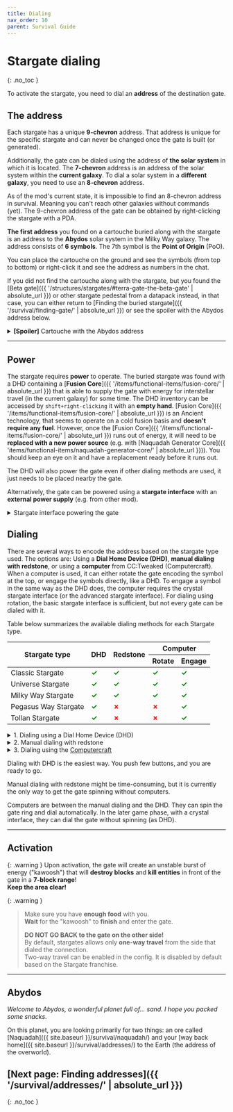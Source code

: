 ```yaml
---
title: Dialing
nav_order: 10
parent: Survival Guide
---
```


# Stargate dialing
{: .no_toc }

To activate the stargate, you need to dial an **address** of the destination gate.


## The address

[//]: # (TODO: maybe remove the address description from here and just provide a link to explanation)

Each stargate has a unique **9-chevron** address.
That address is unique for the specific stargate and can never be changed once the gate is built (or generated).

Additionally, the gate can be dialed using the address of **the solar system** in which it is located.
The **7-chevron** address is an address of the solar system within the **current galaxy**.
To dial a solar system in a **different galaxy**, you need to use an **8-chevron** address.

As of the mod's current state, it is impossible to find an 8-chevron address in survival.
Meaning you can't reach other galaxies without commands (yet).
The 9-chevron address of the gate can be obtained by right-clicking the stargate with a PDA.

**The first address** you found on a cartouche buried along with the stargate is an address to the **Abydos** solar system in the Milky Way galaxy.
The address consists of **6&nbsp;symbols**.
The 7th symbol is the **Point of Origin** (PoO).

[//]: # (TODO: add link to further addressing system explanation)

You can place the cartouche on the ground and see the symbols (from top to bottom)
or right-click it and see the address as numbers in the chat.

If you did not find the cartouche along with the stargate, but you found the
[Beta gate]({{ '/structures/stargates/#terra-gate-the-beta-gate' | absolute_url }})
or other stargate pedestal from a datapack instead,
in that case, you can either return to 
[Finding the buried stargate]({{ '/survival/finding-gate/' | absolute_url }}) 
or see the spoiler with the Abydos address below.

<details markdown="block">
<summary><b>[Spoiler]</b> Cartouche with the Abydos address</summary>
![Cartouche with the Abydos address]({{ site.baseurl }}/assets/img/survival/cartouche_abydos_address.png)
{: .max-width-512 }

Its number representation is `-26-6-14-31-11-29-`.
</details>

___

## Power
The stargate requires **power** to operate.
The buried stargate was found with a DHD containing a [**Fusion Core**]({{ '/items/functional-items/fusion-core/' | absolute_url }}) 
that is able to supply the gate with energy
for interstellar travel (in the current galaxy) for some time.
The DHD inventory can be accessed by `shift+right-clicking` it with an **empty hand**.
[Fusion Core]({{ '/items/functional-items/fusion-core/' | absolute_url }}) 
is an Ancient technology, that seems to operate on a cold fusion basis and **doesn't require any fuel**.
However, once the 
[Fusion Core]({{ '/items/functional-items/fusion-core/' | absolute_url }}) 
runs out of energy, it will need to be **replaced with a new power source** (e.g. with 
[Naquadah Generator Core]({{ 'items/functional-items/naquadah-generator-core/' | absolute_url }})).
You should keep an eye on it and have a replacement ready before it runs out.

The DHD will also power the gate even if other dialing methods are used, it just needs to be placed nearby the gate.

Alternatively, the gate can be powered using a **stargate interface** with an **external power supply** (e.g. from other mod).

<details markdown="block">
<summary>Stargate interface powering the gate</summary>
![Stargate interface powering the gate]({{ site.baseurl }}/assets/img/survival/stargate_interface_power.png)
{: .max-width-512 }

The stargate interface must face the gate (the black side facing away from the gate).
And there must be a power supply connected to the interface from any side.
The image shows an energy cube from Mekanism connected to the interface with a universal cable.
</details>


## Dialing

There are several ways to encode the address based on the stargate type used.
The options are: Using a **Dial Home Device (DHD)**, **manual dialing with redstone**, or using a **computer** from CC:Tweaked (Computercraft).
When a computer is used, it can either rotate the gate encoding the symbol at the top, or engage the symbols directly, like a DHD.
To engage a symbol in the same way as the DHD does, the computer requires the crystal stargate interface (or the advanced stargate interface).
For dialing using rotation, the basic stargate interface is sufficient, but not every gate can be dialed with it.

Table below summarizes the available dialing methods for each Stargate type.

<style>
.tick::before {
    content: "✓";
    color: green;
    font-weight: bold;
}
.cross::before {
    content: "✗";
    color: red;
    font-weight: bold;
}
</style>

[//]: # (TODO: Add links to stargate interfaces in the table below)

<table class="text-center">
    <thead>
        <tr>
            <th rowspan="2">Stargate type</th>
            <th rowspan="2">DHD</th>
            <th rowspan="2">Redstone</th>
            <th colspan="2">Computer</th>
        </tr>
        <tr>
            <th>Rotate</th>
            <th>Engage</th>
        </tr>
    </thead>
    <tbody class="td-bold">
        <tr>
            <td>Classic Stargate</td>
            <td class="tick"></td>
            <td class="tick"></td>
            <td class="tick"></td>
            <td class="tick"></td>
        </tr>
        <tr>
            <td>Universe Stargate</td>
            <td class="tick"></td>
            <td class="tick"></td>
            <td class="tick"></td>
            <td class="tick"></td>
        </tr>
        <tr>
            <td>Milky Way Stargate</td>
            <td class="tick"></td>
            <td class="tick"></td>
            <td class="tick"></td>
            <td class="tick"></td>
        </tr>
        <tr>
            <td>Pegasus Way Stargate</td>
            <td class="tick"></td>
            <td class="cross"></td>
            <td class="cross"></td>
            <td class="tick"></td>
        </tr>
        <tr>
            <td>Tollan Stargate</td>
            <td class="tick"></td>
            <td class="cross"></td>
            <td class="cross"></td>
            <td class="tick"></td>
        </tr>
    </tbody>
</table>

<details markdown="block" id="dialing-using-a-dial-home-device-dhd">
<summary>1. Dialing using a Dial Home Device (DHD)</summary>

<details id="dialing-using-a-dial-home-device-dhd-youtube-video">
<summary><b>[Spoiler]</b> Youtube video</summary>
{% include youtubePlayer.html id="Fv10GPshSCI" %}
</details>

![DHD GUI]({{ site.baseurl }}/assets/img/survival/dhd_gui.png)
{: .max-width-512 .m-auto .d-flex .flex-justify-around }

1. First, place down the gate, and then place DHD anywhere near it.  
The DHD with a single [communication crystal](/stargate-technology/crystals/dhd-crystals/#communication-crystal) 
is able to connect to the gate within a **32-block range**.
2. Right-click the DHD and **enter the address** (the order of the numbers matters).
3. Finally, click the **big red button** in the middle to encode the Point of Origin (symbol 0) and activate the gate.

</details>

<details markdown="block" id="manual-dialing-with-redstone">
<summary>2. Manual dialing with redstone</summary>

<details>
<summary><b>[Spoiler]</b> Youtube video</summary>
{% include youtubePlayer.html id="Ulcp8-21B6U" %}
</details>

Classic, Universe, and Milky Way stargates react to the redstone signal. 
Other stargates (Tollan and Pegasus) cannot be dialed with redstone.  
When you place the gate, note the symbol under the top chevron, that is, the Point of Origin (PoO).
You will need it later. That is not a case for the Universe Stargate.

[//]: # (TODO: provide a link to universe stargate to show the redstone dialing)

| Redstone signal strength |         Action          |
|:------------------------:|:-----------------------:|
|            0             |         Nothing         |
|    less or equal to 6    | Anti-clockwise rotation |
|    more or equal to 7    |   Clockwise rotation    |
|       equal to 15        |      Open chevron       |
|   change from 15 to 0    |      Close chevron      |

To dial the Stargate with redstone,
provide [power](#power) to the gate with a DHD or stargate interface.
Use different redstone signal strengths to **spin the ring** and position the desired **symbol** under the **top chevron**.
You can see the symbols and their order on the **cartouche**.
Once the symbol is in place, use signal strength **15** to **open the chevron** and then cut the signal (change from 15 to 0) to **close the chevron**.
No other redstone signal must be present on the gate.
This way, the symbol will be **encoded**, and the next chevron will light up.

If you accidentally encoded a **wrong symbol**, you can encode the **Point of Origin** anytime,
resetting the gate (as the encoded address will be invalid).

Once you have encoded **all the symbols** from the address, encode the **Point of Origin** to activate the Stargate.

![Manual redstone dialing setup]({{ '/assets/img/survival/redstone_dialing.png' | absolute_url }})
{: .max-width-512 .m-auto .d-flex .flex-justify-around }

The observers in the image reacts to stone buttons resulting in two pulses moving the ring together by a single symbol.
</details>

<details markdown="block" id="dialing-with-computercraft">
<summary>3. Dialing using the <a href="https://tweaked.cc/" target="_blank">Computercraft</a></summary>

<details>
<summary><b>[Spoiler]</b> Youtube video</summary>
{% include youtubePlayer.html id="VzTOlO9Ccas" %}
</details>

Stargate can be dialed using any computer (basic or advanced) from the [CC:Tweaked](https://tweaked.cc/) mod.
First, you will need a way to connect the computer to the Stargate.
"Interfaces" act as computer peripherals and allow the computer to interact with the Stargate.

{% minecraft_recipe_crafting item:"sgjourney:basic_interface" %}

![Stargate setup with computer and interface]({{ site.baseurl }}/assets/img/computercraft/connecting_interface_to_computer.png)

Place the interface **facing the gate**,
ensuring that the **black side** is facing **away** from the gate.
The interface can be placed anywhere right next to the gate.
Then, place the computer next to the interface or connect it with a cable modem.
Don't forget to activate wired modems on both sides by right-clicking them.

The last thing you need is a **program** that will dial the gate.
The minimal example follows.
You can also check this [repository](https://github.com/Povstalec/StargateJourney-ComputerCraft-Programs) for more examples.
More complex programs with advanced features are [created by the community]({{ site.baseurl }}/#computercraft-scripts) and can also be found on the discord.

Let's make a minimal example of a program dialing the gate with a hardcoded address.  
To create a script, open the computer, enter the command `edit dial.lua`, and press `Enter`,
opening the editor where you can write code.  
Text after `--` is a comment and has no effect in the code, so you don't have to write it.  
This example is meant for a **Milky Way Stargate** and a **basic interface**.
```lua
-- find the connected peripheral basic_interface
interface = peripheral.find("basic_interface")

-- make sure that the address ends with the PoO (zero)
address = {26, 6, 14, 31, 11, 29, 0} -- Abydos address as example

-- this three commands will reset the gate
-- clear currently encoded symbols
interface.disconnectStargate()
-- close chevron if its open 
interface.closeChevron() 
-- clear symbol if it got encoded by closing the chevron
interface.disconnectStargate() 

-- now loop through the address and encode each symbol
for _, symbol in pairs(address) do
    -- tell the gate that it should spin the ring and position the symbol under the top chevron
    interface.rotateClockwise(symbol)
    -- now we need to wait for the gate to finish the rotation
    while (not interface.isCurrentSymbol(symbol)) do
        sleep(0) -- we do not want to do anything while waiting
    end
    
    sleep(1)
    interface.openChevron()
    sleep(1)
    -- you can either explicitly call encodeChevron as follows
    -- or skip it and the encoding will take place automatically on closeChevron
    -- that's the difference between three-phase encoding and two-phase encoding
    -- it's really just aesthetics
    interface.encodeChevron()
    sleep(1)
    interface.closeChevron()
    sleep(1)
end
```

And that's it: save the script, close the editor, and run it.  
> Press sequentially `Ctrl` (brings up menu), `Enter` (select save), `Ctrl` (brings up menu), `right arrow →` (move to exit option), `Enter` (select exit option),  
> and enter the command `dial` (the script's name).

The gate should now start dialing the address from the script.

If you see an error, check the spelling of the script and the [common errors section]({{ site.baseurl }}/computercraft/common_errors).

[//]: # (TODO: add link to more CC:T documentation)

</details>


Dialing with DHD is the easiest way.
You push few buttons, and you are ready to go.

Manual dialing with redstone might be time-consuming,
but it is currently the only way to get the gate spinning without computers.

Computers are between the manual dialing and the DHD.
They can spin the gate ring and dial automatically.
In the later game phase, with a crystal interface, they can dial the gate without spinning (as DHD).

___

## Activation

{: .warning }
Upon activation, the gate will create an unstable burst of energy ("kawoosh")
that will **destroy blocks** and **kill entities** in front of the gate in a **7-block range**!  
**Keep the area clear!**

{: .warning }
> Make sure you have **enough food** with you.  
> **Wait** for the "kawoosh" to **finish** and enter the gate.
>
> **DO NOT GO BACK to the gate on the other side!**  
> By default, stargates allows only **one-way travel** from the side that dialed the connection.  
> Two-way travel can be enabled in the config.
> It is disabled by default based on the Stargate franchise.

___

## Abydos
_Welcome to Abydos, a wonderful planet full of... sand. I hope you packed some snacks._

On this planet, you are looking primarily for two things:
an ore called [Naquadah]({{ site.baseurl }}/survival/naquadah/) 
and your [way back home]({{ site.baseurl }}/survival/addresses/) to the Earth (the address of the overworld).

## [Next page: Finding addresses]({{ '/survival/addresses/' | absolute_url }})
{: .no_toc }
